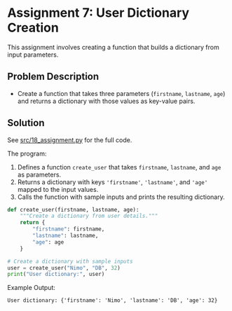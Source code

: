 # Assignment 7: User Dictionary Creation

This assignment involves creating a function that builds a dictionary from input parameters.

## Problem Description
- Create a function that takes three parameters (`firstname`, `lastname`, `age`) and returns a dictionary with those values as key-value pairs.

## Solution
See [src/18_assignment.py](../../src/18_assignment/18_assignment.py) for the full code.

The program:
1. Defines a function `create_user` that takes `firstname`, `lastname`, and `age` as parameters.
2. Returns a dictionary with keys `'firstname'`, `'lastname'`, and `'age'` mapped to the input values.
3. Calls the function with sample inputs and prints the resulting dictionary.

```python
def create_user(firstname, lastname, age):
    """Create a dictionary from user details."""
    return {
        "firstname": firstname,
        "lastname": lastname,
        "age": age
    }

# Create a dictionary with sample inputs
user = create_user("Nimo", "DB", 32)
print("User dictionary:", user)
```

Example Output:
```
User dictionary: {'firstname': 'Nimo', 'lastname': 'DB', 'age': 32}
```